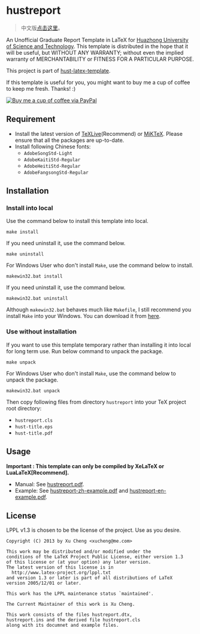hustreport
==========


>   中文版[点击这里](https://github.com/michael911009/hustreport/blob/master/README.zh-cn.md)。

An Unofficial Graduate Report Template in LaTeX for [Huazhong University of Science and Technology](http://www.hust.edu.cn). This template is distributed in the hope that it will be useful, but WITHOUT ANY WARRANTY; without even the implied warranty of MERCHANTABILITY or FITNESS FOR A PARTICULAR PURPOSE.

This project is part of [hust-latex-template](https://github.com/michael911009/hust-latex-template).

If this template is useful for you, you might want to buy me a cup of coffee to keep me fresh. Thanks! :)

[![Buy me a cup of coffee via PayPal](https://www.paypalobjects.com/en_US/i/btn/btn_donate_LG.gif)](https://www.paypal.com/cgi-bin/webscr?cmd=_donations&business=xucheng@me.com&lc=US&item_name=Donate%20this%20project&item_number=hustreport&no_note=0&currency_code=USD&bn=PP%2dDonationsBF%3abtn_donate_LG%2egif%3aNonHostedGuest)

## Requirement

* Install the latest version of [TeXLive](http://www.tug.org/texlive/)(Recommend) or [MiKTeX](http://miktex.org/). Please ensure that all the packages are up-to-date.
* Install following Chinese fonts:
    * `AdobeSongStd-Light`
    * `AdobeKaitiStd-Regular`
    * `AdobeHeitiStd-Regular`
    * `AdobeFangsongStd-Regular`

## Installation

### Install into local

Use the command below to install this template into local.
```
make install
```
If you need uninstall it, use the command below.
```
make uninstall
```

For Windows User who don't install `Make`, use the command below to install.
```
makewin32.bat install
```
If you need uninstall it, use the command below.
```
makewin32.bat uninstall
```
Although `makewin32.bat` behaves much like `Makefile`, I still recommend you install `Make` into your Windows. You can download it from [here](http://gnuwin32.sourceforge.net/packages/make.htm).

### Use without installation

If you want to use this template temporary rather than installing it into local for long term use. Run below command to unpack the package.
```
make unpack
```
For Windows User who don't install `Make`, use the command below to unpack the package.
```
makewin32.bat unpack
```
Then copy following files from directory `hustreport` into your TeX project root directory:
* `hustreport.cls`
* `hust-title.eps`
* `hust-title.pdf`

## Usage

**Important : This template can only be compiled by XeLaTeX or LuaLaTeX[Recommend].**

* Manual: See [hustreport.pdf](https://github.com/michael911009/hustreport/raw/master/hustreport/hustreport.pdf).
* Example: See [hustreport-zh-example.pdf](https://github.com/michael911009/hustreport/raw/master/hustreport/hustreport-zh-example.pdf) and [hustreport-en-example.pdf](https://github.com/michael911009/hustreport/raw/master/hustreport/hustreport-en-example.pdf).

## License

LPPL v1.3 is chosen to be the license of the project. Use as you desire.
```
Copyright (C) 2013 by Xu Cheng <xucheng@me.com>

This work may be distributed and/or modified under the
conditions of the LaTeX Project Public License, either version 1.3
of this license or (at your option) any later version.
The latest version of this license is in
  http://www.latex-project.org/lppl.txt
and version 1.3 or later is part of all distributions of LaTeX
version 2005/12/01 or later.

This work has the LPPL maintenance status `maintained'.

The Current Maintainer of this work is Xu Cheng.

This work consists of the files hustreport.dtx,
hustreport.ins and the derived file hustreport.cls 
along with its documnet and example files.
```